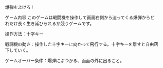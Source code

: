爆弾をよけろ！

ゲーム内容
このゲームは戦闘機を操作して画面右側から迫ってくる爆弾からどれだけ長く生き延びられるか競うゲームです。

操作方法：十字キー

戦闘機の動き：操作した十字キーに向かって飛行する。十字キーを離すと自由落下していく。

ゲームオーバー条件：爆弾にぶつかる、画面の外に出ること。
